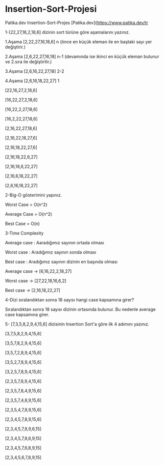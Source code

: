# Insertion-Sort-Projesi 

Patika.dev Insertion-Sort-Projes [Patika.dev](https://www.patika.dev/tr

1-[22,27,16,2,18,6] dizinin sort türüne göre aşamalarını yazınız.

  1.Aşama [2,22,27,16,18,6] n   (önce en küçük eleman ile en baştaki sayı yer değiştirir.)
  
  2.Aşama [2,6,22,27,16,18] n-1 (devamında ise ikinci en küçük eleman bulunur ve 2.sıra ile değiştirilir.)
  
  3.Aşama [2,6,16,22,27,18] 2-2
  
  4.Aşama [2,6,16,18,22,27] 1
  
  [22,16,27,2,18,6]
  
  [16,22,27,2,18,6]
  
  [16,22,2,27,18,6]
  
  [16,2,22,27,18,6]
  
  [2,16,22,27,18,6]
  
  [2,16,22,18,27,6]
  
  [2,16,18,22,27,6]
  
  [2,16,18,22,6,27]
  
  [2,16,18,6,22,27]
  
  [2,16,6,18,22,27]
  
  [2,6,16,18,22,27]
  
2-Big-O gösterimini yapınız.

Worst Case = O(n^2)

Average Case = O(n^2)

Best Case = O(n)

3-Time Complexity 

Average case : Aaradığımız sayının ortada olması

Worst case : Aradığımız sayının sonda olması 

Best case : Aradığımız sayının dizinin en başında olması

Average case -> [6,16,22,2,18,27]

Worst case  -> [27,22,18,16,6,2]

Best case -> [2,16,18,22,27]

4-Dizi sıralandıktan sonra 18 sayısı hangi case kapsamına girer?

Sıralandıktan sonra 18 sayısı dizinin ortasında bulunur. Bu nedenle average case kapsamına girer.

5- [7,3,5,8,2,9,4,15,6] dizisinin Insertion Sort'a göre ilk 4 adımını yazınız.

[3,7,5,8,2,9,4,15,6]

[3,5,7,8,2,9,4,15,6]

[3,5,7,2,8,9,4,15,6]

[3,5,2,7,8,9,4,15,6]

[3,2,5,7,8,9,4,15,6]

[2,3,5,7,8,9,4,15,6]

[2,3,5,7,8,4,9,15,6]

[2,3,5,7,4,8,9,15,6]

[2,3,5,4,7,8,9,15,6]

[2,3,4,5,7,8,9,15,6]

[2,3,4,5,7,8,9,6,15]

[2,3,4,5,7,8,6,9,15]

[2,3,4,5,7,6,8,9,15]

[2,3,4,5,6,7,8,9,15]

